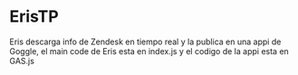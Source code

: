 # ErisTP
Eris descarga info de Zendesk en tiempo real y la publica en una appi de Goggle, el main code de Eris esta en index.js y el codigo de la appi esta en GAS.js
